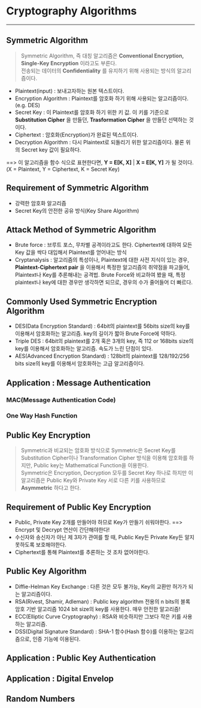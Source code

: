# Cryptography Algorithms
---
## Symmetric Algorithm
>Symmetric Algorithm, 즉 대칭 알고리즘은 __Conventional Encryption, Single-Key Encryption__ 이라고도 부른다.  
>전송되는 데이터의 __Confidentiality__ 를 유지하기 위해 사용되는 방식의 알고리즘이다.
- Plaintext(input) : 보내고자하는 원본 텍스트이다.
- Encryption Algorithm : Plaintext를 암호화 하기 위해 사용되는 알고리즘이다.(e.g. DES)
- Secret Key : 이 Plaintext를 암호화 하기 위한 키 값. 이 키를 기준으로 __Substitution Cipher__ 을 만들던, __Trasformation Cipher__ 을 만들던 선택하는 것이다.
- Ciphertext : 암호화(Encryption)가 완료된 텍스트이다.
- Decryption Algorithm : 다시 Plaintext로 되돌리기 위한 알고리즘이다. 물론 위의 Secret key 값이 필요하다.  

==> 이 알고리즘을 함수 식으로 표현한다면,  __Y = E[K, X]__ | __X = E[K, Y]__ 가 될 것이다. (X = Plaintext, Y = Ciphertext, K = Secret Key)

## Requirement of Symmetric Algorithm
- 강력한 암호화 알고리즘
- Secret Key의 안전한 공유 방식(Key Share Algorithm)

## Attack Method of Symmetric Algorithm
- Brute force : 브루트 포스, 무차별 공격이라고도 한다. Ciphertext에 대하여 모든 Key 값을 싹다 대입해서 Plaintext를 얻어내는 방식
- Cryptanalysis : 알고리즘의 특성이나, Plaintext에 대한 사전 지식이 있는 경우, __Plaintext-Ciphertext pair__ 을 이용해서 특정한 알고리즘의 취약점을 파고들어, Plaintext나 Key를 추론해내는 공격법.
Brute Force와 비교하여 봤을 때, 특정 plaintext나 key에 대한 경우만 생각하면 되므로, 경우의 수가 줄어들어 더 빠르다.  

## Commonly Used Symmetric Encryption Algorithm
- DES(Data Encryption Standard) : 64bit의 plaintext를 56bits size의 key를 이용해서 암호화하는 알고리즘. key의 길이가 짧아 Brute Force에 약하다.
- Triple DES : 64bit의 plaintext를 2개 혹은 3개의 key, 즉 112 or 168bits size의 key를 이용해서 암호화하는 알고리즘. 속도가 느린 단점이 있다.
- AES(Advanced Encryption Standard) : 128bit의 plaintext를 128/192/256 bits size의 key를 이용해서 암호화하는 고급 알고리즘이다.

## Application : Message Authentication
### MAC(Message Authentication Code)
### One Way Hash Function

## Public Key Encryption
>Symmetric과 비교되는 암호화 방식으로 Symmetric은 Secret Key를 Substitution Cipher이나 Transformation Cipher 방식을 이용해 암호화를 하지만,
>Public key는 Mathematical Function을 이용한다.  
>Symmetric은 Encryption, Decryption 모두를 Secret Key 하나로 하지만 이 알고리즘은 Public Key와 Private Key 서로 다른 키를 사용하므로 __Asymmetric__ 하다고 한다.

## Requirement of Public Key Encryption
- Public, Private Key 2개를 만들어야 하므로 Key가 만들기 쉬워야한다. ==> Encrypt 및 Decrypt 연산이 간단해야한다!
- 수신자와 송신자가 아닌 제 3자가 관여를 할 때, Public Key든 Private Key든 알지 못하도록 보호해야한다. 
- Ciphertext를 통해 Plaintext를 추론하는 것 조차 없어야한다.

## Public Key Algorithm
- Diffie-Helman Key Exchange : 다른 것은 모두 불가능, Key의 교환만 허가가 되는 알고리즘이다.
- RSA(Rivest, Shamir, Adleman) : Public key algorithm 전용의 n bits의 블록 암호 기반 알고리즘 1024 bit size의 key를 사용한다. 매우 안전한 알고리즘! 
- ECC(Elliptic Curve Cryptography) : RSA와 비슷하지만 그보다 작은 키를 사용하는 알고리즘.
- DSS(Digital Signature Standard) : SHA-1 함수(Hash 함수)를 이용하는 알고리즘으로, 인증 기능에 이용된다.

## Application : Public Key Authentication
## Application : Digital Envelop

## Random Numbers
